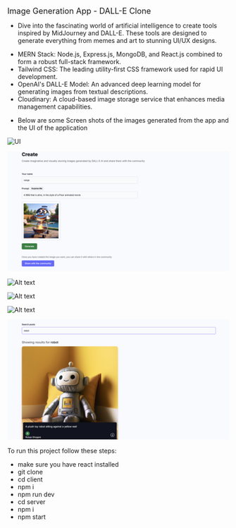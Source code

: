 <span style="font-size:18px;">Image Generation App - DALL-E Clone</span>

- Dive into the fascinating world of artificial intelligence to create tools inspired by MidJourney and DALL-E. These tools are designed to generate everything from memes and art to stunning UI/UX designs.

* MERN Stack: Node.js, Express.js, MongoDB, and React.js combined to form a robust full-stack framework.
* Tailwind CSS: The leading utility-first CSS framework used for rapid UI development.
* OpenAI's DALL-E Model: An advanced deep learning model for generating images from textual descriptions.
* Cloudinary: A cloud-based image storage service that enhances media management capabilities.

- Below are some Screen shots of the images generated from the app and the UI of the application

![UI](./Images/.png)

![Alt text](./Images/2.png)

![Alt text](./Images/3.png)

![Alt text](./Images/4.png)

![Alt text](./Images/5.png)

![Alt text](./Images/6.png)

To run this project follow these steps:
* make sure you have react installed
* git clone
* cd client
* npm i
* npm run dev
* cd server
* npm i
* npm start


